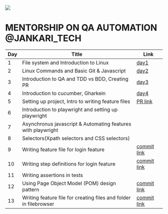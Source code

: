 <link rel="stylesheet" href="index.css"/>
<div class="flex w-full img-container">
    <img src="https://www.jankaritech.com/images/Logo-colour.png"/>
</div>

# MENTORSHIP ON QA AUTOMATION @JANKARI_TECH

| Day | Title                                                             | Link                                                                                                              |
| --- | ----------------------------------------------------------------- | ----------------------------------------------------------------------------------------------------------------- |
| 1   | File system and Introduction to Linux                             | [day1](day1.md)                                                                                                   |
| 2   | Linux Commands and Basic Git & Javascript                         | [day2](day2.md)                                                                                                   |
| 3   | Introduction to QA and TDD vs BDD, Creating PR                    | [day3](day3.md)                                                                                                   |
| 4   | Introduction to cucumber, Gharkein                                | [day4](day4.md)                                                                                                   |
| 5   | Setting up project, Intro to writing feature files                | [PR link](https://github.com/nabim777/mentorship2023/pull/2)                                                      |
| 6   | Introduction to playwright and setting up playwright              |                                                                                                                   |
| 7   | Asynchronus javascript & Automating features with playwright      |
| 8   | Selectors(Xpath selectors and CSS selectors)                      |
| 9   | Writing feature file for login feature                            | [commit link](https://github.com/nabim777/mentorship2023/pull/2/commits/1322da44bb5f6c600362710152d1570300d45203) |
| 10  | Writing step definitions for login feature                        | [commit link](https://github.com/nabim777/mentorship2023/pull/2/commits/0b36c857ad943214c369d9d9bfa224d7a5afc68d) |
| 11  | Writing assertions in tests                                       |
| 12  | Using Page Object Model (POM) design pattern                      | [commit link](https://github.com/nabim777/mentorship2023/pull/2/commits/3a8a8c76bc7522661f60cad70660af5b1cc98d1f) |
| 13  | Writing feature file for creating files and folder in filebrowser | [commit link](https://github.com/nabim777/mentorship2023/pull/2/commits/fe185c51a520e754ce35fdf0ed156d7442a509f1) |